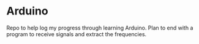 # Arduino
Repo to help log my progress through learning Arduino. Plan to end with a program to receive signals and extract the frequencies.
